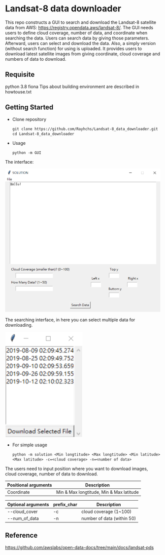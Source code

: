 # Landsat-8 data downloader
This repo constructs a GUI to search and download the Landsat-8 satellite data from AWS: https://registry.opendata.aws/landsat-8/.  The GUI needs users to define cloud coverage, number of data, and coordinate when searching the data. Users can search data by giving those parameters. Afterward, users can select and download the data. Also, a simply version (without search function) for using is uploaded. It provides users to download latest satellite images from giving coordinate, cloud coverage and numbers of data to download.

## Requisite
python 3.8
fiona
Tips about building environment are described in howtouse.txt

## Getting Started
* Clone repository

      git clone https://github.com/Rayhchs/Landsat-8_data_downloader.git
      cd Landsat-8_data_downloader
      
* Usage

      python -m GUI
      
 The interface:
 
 <img src="https://github.com/Rayhchs/Landsat-8_data_downloader/blob/main/ex/GUI_ex.png" alt="Editor" width="600" title="GUI">
 
 The searching interface, in here you can select multiple data for downloading.
 
 <img src="https://github.com/Rayhchs/Landsat-8_data_downloader/blob/main/ex/GUI_ex2.png" alt="Editor" width="250" title="Searching panel">
      
* For simple usage

      python -m solution <Min longtitude> <Max longtitude> <Min latitude> <Max latitude> -c=<cloud coverage> -n=<number of data>
  
 The users need to input position where you want to download images, cloud coverage, number of data to download.
 
 
 | Positional arguments | Description |
 | ------------- | ------------- |
 | Coordinate | Min & Max longtitude, Min & Max latitude |
 
 | Optional arguments | prefix_char | Description |
 | ------------- | ------------- |------------- |
 | --cloud_cover | -c | cloud coverage (1~100) |
 | --num_of_data | -n | number of data (within 50) |
 
 ## Reference
 
 https://github.com/awslabs/open-data-docs/tree/main/docs/landsat-pds
